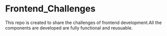 # Frontend_Challenges
This repo is created to share the challenges of frontend development.All the components are developed are fully functional and reusuable.
